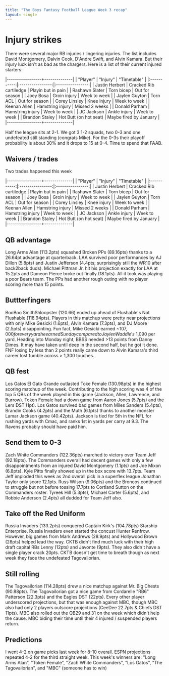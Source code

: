 ```yaml
---
title: "The Boys Fantasy Football League Week 3 recap"
layout: single
---
```


# Injury strikes

There were several major RB injuries / lingering injuries. The list includes David Montgomery, Dalvin Cook, D'Andre Swift, and Alvin Kamara. But their injury luck isn't as bad as the chargers. Here is a list of their current injured starters:

|-----------------+--------------|
| "Player" | "Injury" | "Timetable" |
|:-----------:|:----------------:|:----------------:|
| Justin Herbert | Cracked Rib cartiledge | Playin but in pain |
| Rashawn Slater | Torn bicep | Out for season |
| Joey Bosa | Groin injury | Week to week |
| Jaylen Guyton | Torn ACL | Out for season |
| Corey Linsley | Knee injury | Week to week |
| Keenan Allen | Hamstring injury | Missed 2 weeks |
| Donald Parham | Hamstring injury | Week to week |
| JC Jackson | Ankle injury | Week to week |
| Brandon Staley | Hot Butt (on hot seat) | Maybe fired by January |
|-----------------+--------------|

Half the league sits at 2-1. We got 3 1-2 squads, two 0-3 and one undefeated still standing (congrats Mike). For the 0-3s their playoff probability is about 30% and it drops to 15 at 0-4. Time to spend that FAAB.

## Waivers / trades

Two trades happened this week

|-----------------+--------------|
| "Player" | "Injury" | "Timetable" |
|:-----------:|:----------------:|:----------------:|
| Justin Herbert | Cracked Rib cartiledge | Playin but in pain |
| Rashawn Slater | Torn bicep | Out for season |
| Joey Bosa | Groin injury | Week to week |
| Jaylen Guyton | Torn ACL | Out for season |
| Corey Linsley | Knee injury | Week to week |
| Keenan Allen | Hamstring injury | Missed 2 weeks |
| Donald Parham | Hamstring injury | Week to week |
| JC Jackson | Ankle injury | Week to week |
| Brandon Staley | Hot Butt (on hot seat) | Maybe fired by January |
|-----------------+--------------|


## QB advantage

Long Arms Alan (113.2pts) squashed Broken PPs (89.16pts) thanks to a 26.64pt advantage at quarterback. LAA survived poor performances by AJ Dillon (5.8pts) and Justin Jefferson (4.4pts; surprisingly still the WR10 after back2back duds). Michael Pittman Jr. hit his projection exactly for LAA at 15.2pts and Dameon Pierce broke out finally (18.1pts). All it took was playing a poor Bears team. The PPs had another rough outing with no player scoring more than 15 points.

## Buttterfingers

BooBoo SmithShloopster (120.66) ended up ahead of Flushable's Not Flushable (118.94pts). Players in this matchup were pretty near projections with only Mike Gesicki (1.6pts), Alvin Kamara (7.3pts), and DJ Moore (2.5pts) disappointing. Fun fact, Mike Gesicki earned ~$107,000 for every yard he earned Sunday compared to Jaylen Waddle's ~$1,090 per yard. Heading into Monday night, BBSS needed >13 points from Danny Dimes. It may have taken until deep in the second half, but he got it done. FNF losing by less than 2 points really came down to Alvin Kamara's third career lost fumble across > 1,300 touches.

## QB fest

Los Gatos El Gato Grande outlasted Toke Female (130.98pts) in the highest scoring matchup of the week. Contributing to the high scoring was 4 of the top 5 QBs of the week played in this game (Jackson, Allen, Lawrence, and Burrow). Token Female had a down game from Aaron Jones (5.7pts) and the Lers DST (1pt). Los Gatos survived bad games from Miles Sanders (5.4pts), Brandin Cooks (4.2pts) and the Muth (6.1pts) thanks to another monster Lamar Jackson game (40.42pts). Jackson is tied for 5th in the NFL for rushing yards with Cmac, and ranks 1st in yards per carry at 9.3. The Ravens probably should have paid him.

## Send them to 0-3

Zach White Commanders (122.36pts) marched to victory over Team Jeff (92.18pts). The Commanders overall had decent games with only a few disappointments from an injured David Montgomery (1.1pts) and Joe Mixon (6.8pts). Kyle Pitts finally showed up in the box score with 13.7pts. Team Jeff imploded this week as 2nd overall pick in a superflex league Jonathan Taylor only score 12.1pts. Russ Wilson (9.06pts) and the Broncos continued to struggle but not before tossing 17.7pts to Cortland Sutton on the Commanders roster. Tyreek Hill (5.3pts), Michael Carter (5.6pts), and Robbie Anderson (2.4pts) all dudded for Team Jeff also.

## Take off the Red Uniform

Russia Invaders (133.2pts) conquered Captain Kirk's (104.78pts) Starship Enterprise. Russia Invaders even started the concust Hunter Renfrow. However, big games from Mark Andrews (28.9pts) and Hollywood Brown (28pts) helped lead the way. CKTB didn't find much luck with their high draft capital RBs Lenny (12pts) and Javonte (9pts). They also didn't have a single player crack 20pts. CKTB doesn't get time to breath though as next week they face the undefeated Tagovailorian.

## Still rolling

The Tagovailorian (114.28pts) drew a nice matchup against Mr. Big Chests (90.88pts). The Tagovailorian got a nice game from Cordarelle "RB6" Patterson (22.3pts) and the Eagles DST (22pts). Every other player underscored projections, but that was enough against MBC, though MBC also had only 2 players outscore projections (CeeDee 22.7pts & Chiefs DST 11pts). MBC also rolled out the QB29 and 31 on the week which didn't help the cause. MBC biding their time until their 4 injured / suspended players return.


## Predictions

I went 4-2 on game picks last week for 8-10 overall. ESPN projections repeated 4-2 for the third straight week. This week's winners are: "Long Arms Alan", "Token Female", "Zach White Commanders", "Los Gatos", "The Tagovailorian", and "MBC" (someone has to win)
